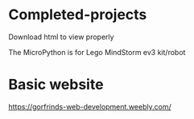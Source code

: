 # Completed-projects
Download html to view properly

The MicroPython is for Lego MindStorm ev3 kit/robot

# Basic website
https://gorfrinds-web-development.weebly.com/
